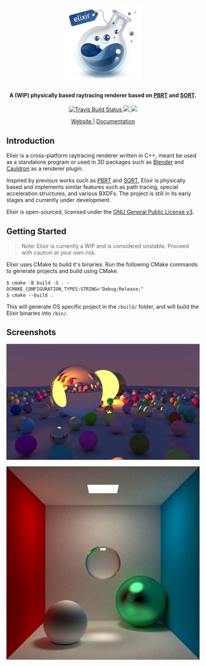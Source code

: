 <h1 align="center">
  <br>
  <a href="https://elixir.moe/"><img src="https://raw.githubusercontent.com/eclmist/elixir/master/docs/elixir.png" alt="Elixir-Logo" width="200"></a>
  <br>
</h1>
<h4 align="center">A (WIP) physically based raytracing renderer based on <a href="http://www.pbr-book.org/" target="_blank">PBRT</a> and <a href="http://sort-renderer.com/" target="_blank">SORT</a>.</h4>

<p align="center">
  <a href="https://travis-ci.com/Eclmist/Elixir">
    <img src="https://travis-ci.com/Eclmist/Elixir.svg?branch=master" alt="Travis Build Status">
  </a>
  <a href="#------">
    <img src="https://img.shields.io/badge/stability-experimental-orange.svg">
  </a>
  <a href="https://www.gnu.org/licenses/gpl-3.0.en.html">
    <img src="https://img.shields.io/badge/license-GPL3--or--later-blue.svg">
  </a>
</p>

<div align="center">
  <h7>
    <a href="https://elixir.moe">
      Website
    </a>
    <span> | </span>
    <a href="https://docs.elixir.moe">
      Documentation
    </a>
  </h7>
</div>

## Introduction

Elixir is a cross-platform raytracing renderer written in C++, meant be used as a standalone program or used in 3D packages such as [Blender](https://www.blender.org/) and [Cauldron](https://github.com/DarkDestry/Cauldron) as a renderer plugin. 

Inspired by previous works such as [PBRT](http://www.pbr-book.org/) and [SORT](http://sort-renderer.com/), Elixir is physically based and implements similar features such as path tracing, special acceleration structures, and various BXDFs. The project is still in its early stages and currently under development.

Elixir is open-sourced, licensed under the [GNU General Public License v3](https://www.gnu.org/licenses/gpl-3.0.en.html).

## Getting Started

> Note: Elixir is currently a WIP and is considered unstable. Proceed with caution at your own risk.

Elixir uses CMake to build it's binaries. Run the following CMake commands to generate projects and build using CMake.



```shell
$ cmake -B build -S . -DCMAKE_CONFIGURATION_TYPES:STRING="Debug;Release;"
$ cmake --build .
```

This will generate OS specific project in the `/build/` folder, and will build the Elixir binaries into `/bin/`.

## Screenshots

<p align="center">
  <img src="https://raw.githubusercontent.com/Eclmist/Elixir/master/docs/output1.png" width=700>
</p>
<p align="center">
  <img src="https://raw.githubusercontent.com/Eclmist/Elixir/master/docs/output2.png" width=700>
</p>
